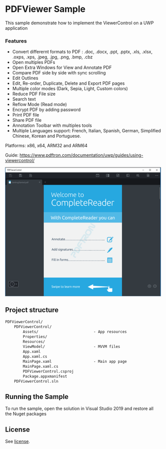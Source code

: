 # PDFViewer Sample

This sample demonstrate how to implement the ViewerControl on a UWP application

### Features
- Convert differernt formats to PDF : .doc, .docx, .ppt, .pptx, .xls, .xlsx, .oxps, .xps, .jpeg, .jpg, .png, .bmp, .cbz
- Open multiples PDFs
- Open Extra Windows for View and Annotate PDF
- Compare PDF side by side with sync scrolling
- Edit Outlines
- Edit, Re-order, Duplicate, Delete and Export PDF pages
- Multiple color modes (Dark, Sepia, Light, Custom colors)
- Reduce PDF File size
- Search text
- Reflow Mode (Read mode)
- Encrypt PDF by adding password
- Print PDF file
- Share PDF file
- Annotation Toolbar with multiples tools
- Multiple Languages support: French, Italian, Spanish, German, Simplified Chinese, Korean and Portuguese.

Platforms: x86, x64, ARM32 and ARM64

Guide: https://www.pdftron.com/documentation/uwp/guides/using-viewercontrol/

![main-page](./art/main_page.png)

## Project structure
```
PDFViewerControl/
	PDFViewerControl/
		Assets/							- App resources
		Properties/	
		Resources/						
		ViewModel/						- MVVM files
		App.xaml
		App.xaml.cs
		MainPage.xaml					- Main app page
		MainPage.xaml.cs
		PDFViewerControl.csproj
		Package.appxmanifest
	PDFViewerControl.sln
```

## Running the Sample

To run the sample, open the solution in Visual Studio 2019 and restore all the Nuget packages

## License

See [license](./../LICENSE).
